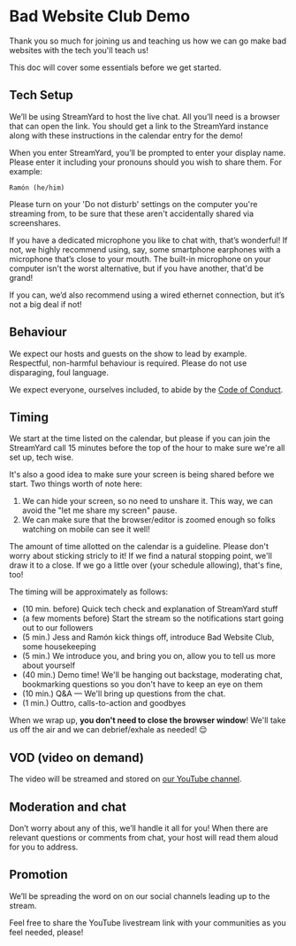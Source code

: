 # Bad Website Club Demo

Thank you so much for joining us and teaching us how we can go make bad websites with the tech you'll teach us!

This doc will cover some essentials before we get started.

## Tech Setup
  
We’ll be using StreamYard to host the live chat. All you’ll need is a browser that can open the link. You should get a link to the StreamYard instance along with these instructions in the calendar entry for the demo!

When you enter StreamYard, you’ll be prompted to enter your display name. Please enter it including your pronouns should you wish to share them. For example:

    Ramón (he/him)

Please turn on your 'Do not disturb' settings on the computer you're streaming from, to be sure that these aren't accidentally shared via screenshares.

If you have a dedicated microphone you like to chat with, that’s wonderful! If not, we highly recommend using, say, some smartphone earphones with a microphone that’s close to your mouth. The built-in microphone on your computer isn't the worst alternative, but if you have another, that'd be grand!

If you can, we’d also recommend using a wired ethernet connection, but it’s not a big deal if not!

## Behaviour

We expect our hosts and guests on the show to lead by example. Respectful, non-harmful behaviour is required. Please do not use disparaging, foul language.

We expect everyone, ourselves included, to abide by the [Code of Conduct](https://bit.ly/bwc-coc).

## Timing
  
We start at the time listed on the calendar, but please if you can join the StreamYard call 15 minutes before the top of the hour to make sure we're all set up, tech wise.

It's also a good idea to make sure your screen is being shared before we start. Two things worth of note here:

1. We can hide your screen, so no need to unshare it. This way, we can avoid the "let me share my screen" pause.
2. We can make sure that the browser/editor is zoomed enough so folks watching on mobile can see it well!

The amount of time allotted on the calendar is a guideline. Please don't worry about sticking stricly to it! If we find a natural stopping point, we'll draw it to a close. If we go a little over (your schedule allowing), that's fine, too!

The timing will be approximately as follows:

- (10 min. before) Quick tech check and explanation of StreamYard stuff
- (a few moments before) Start the stream so the notifications start going out to our followers
- (5 min.) Jess and Ramón kick things off, introduce Bad Website Club, some housekeeping
- (5 min.) We introduce you, and bring you on, allow you to tell us more about yourself
- (40 min.) Demo time! We'll be hanging out backstage, moderating chat, bookmarking questions so you don't have to keep an eye on them
- (10 min.) Q&A — We'll bring up questions from the chat.
- (1 min.) Outtro, calls-to-action and goodbyes

When we wrap up, **you don't need to close the browser window**! We'll take us off the air and we can debrief/exhale as needed! :relieved: 

## VOD (video on demand)
  
The video will be streamed and stored on [our YouTube channel](https://youtube.com/@badwebsiteclub).

## Moderation and chat
  
Don’t worry about any of this, we’ll handle it all for you! When there are relevant questions or comments from chat, your host will read them aloud for you to address. 

## Promotion
  
We’ll be spreading the word on on our social channels leading up to the stream. 

Feel free to share the YouTube livestream link with your communities as you feel needed, please!
